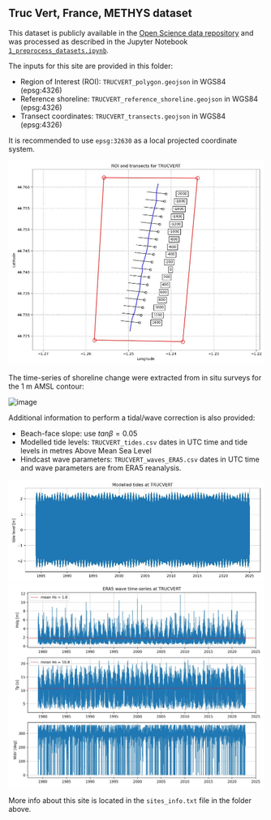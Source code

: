 ## Truc Vert, France, METHYS dataset

This dataset is publicly available in the [Open Science data repository](https://osf.io/jftw8/) and was processed as described in the Jupyter Notebook [`1_preprocess_datasets.ipynb`](https://github.com/SatelliteShorelines/SDS_Benchmark/blob/main/1_preprocess_datasets.ipynb).

The inputs for this site are provided in this folder:
- Region of Interest (ROI): `TRUCVERT_polygon.geojson` in WGS84 (epsg:4326)
- Reference shoreline: `TRUCVERT_reference_shoreline.geojson` in WGS84 (epsg:4326)
- Transect coordinates: `TRUCVERT_transects.geojson`  in WGS84 (epsg:4326)

It is recommended to use `epsg:32630` as a local projected coordinate system.

![image](./TRUCVERT_inputs.jpg)

The time-series of shoreline change were extracted from in situ surveys for the 1 m AMSL contour:

![image](./TRUCVERT_insitu_timeseries.jpg)

Additional information to perform a tidal/wave correction is also provided:
- Beach-face slope: use $tan\beta = 0.05$
- Modelled tide levels: `TRUCVERT_tides.csv` dates in UTC time and tide levels in metres Above Mean Sea Level
- Hindcast wave parameters: `TRUCVERT_waves_ERA5.csv` dates in UTC time and wave parameters are from ERA5 reanalysis.

![image](./TRUCVERT_tides.jpg)
![image](./TRUCVERT_waves.jpg)

More info about this site is located in the `sites_info.txt` file in the folder above.
